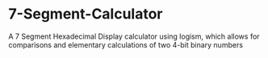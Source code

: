 # 7-Segment-Calculator
A 7 Segment Hexadecimal Display calculator using logism, which allows for comparisons and elementary calculations of two 4-bit binary numbers

